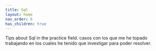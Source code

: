 ```yaml
---
title: Sql
layout: home
nav_order: 6
has_children: true
---
```


Tips about Sql in the practice field. casos con los que me he topado trabajando en los cuales he tenido que investigar para poder resolver.
